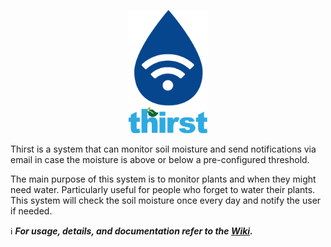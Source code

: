 <p align="center">
    <img
        width="25%"
        style="text-align: center;"
        src=".github/res/img/thirst.png" />
</p>

Thirst is a system that can monitor soil moisture and send notifications via
email in case the moisture is above or below a pre-configured threshold.

The main purpose of this system is to monitor plants and when they might need
water. Particularly useful for people who forget to water their plants. This
system will check the soil moisture once every day and notify the user if needed.

:information_source: **_For usage, details, and documentation refer to the [Wiki](https://github.com/iia/thirst/wiki)._**
